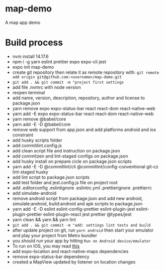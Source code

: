 # map-demo

A map app demo

# Build process

- nvm install 14.17.6
- npm i -g yarn eslint prettier expo expo-cli jest
- expo init map-demo
- create git repository then relate it as remote repository with: `git remote add origin git@github.com:<username>/map-demo.git`
- `git add . && git commit -m "project first settings`
- add file .nvmrc with node version
- reopen terminal
- add name, version, description, repository, author and license to package.json
- yarn remove expo expo-status-bar react react-dom react-native-web
- yarn add -E expo expo-status-bar react react-dom react-native-web
- yarn remove @babel/core
- yarn add -E -D @babel/core
- remove web support from app.json and add platforms android and ios constraint
- add husky scripts folder
- add commitlint.config.js
- add clean script file and instruction on package.json
- add commitzen and lint-staged configs on package.json
- add husky install on prepare cicle on package.json scripts
- yarn add -E -D @commitlint/cli @commitlint/config-conventional git-cz lint-staged husky
- add lint script to package.json scripts
- add test folder and jest.config.js file on project root
- add .editorconfig .eslintignore .eslintrc.yml .prettierignore .prettierrc
- add simulate-android
- remove android script from package.json and add new android, simulate:android, build:android and apk scripts to package.json
- yarn add -E -D eslint eslint-config-prettier eslint-plugin-jest eslint-plugin-prettier eslint-plugin-react jest prettier @types/jest
- yarn clean && yarn && yarn lint
- `git add . && git commit -m "add: settings lint tests and build`
- after update project on git, run `yarn android` then start your emulator and play your project from Metro bundler
- you should run your app by hitting `Run on Android device/emulator`
- To run on IOS, you may read [this](https://docs.expo.dev/workflow/ios-simulator/)
- add expo-location and react-native-maps dependencies
- remove expo-status-bar dependency
- created a MapView updated by listener on location changes
